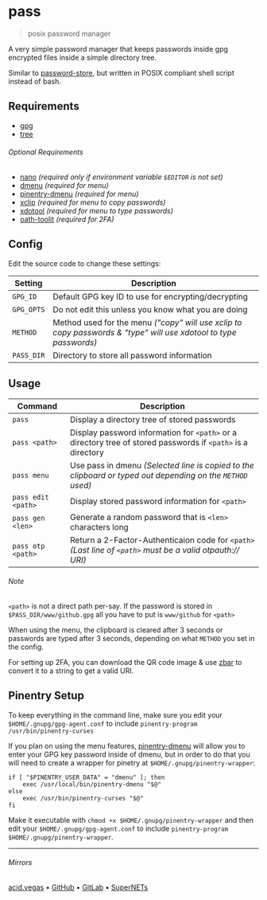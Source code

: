 # pass
> posix password manager

A very simple password manager that keeps passwords inside gpg encrypted files inside a simple directory tree.

Similar to [password-store](https://git.zx2c4.com/password-store/about/), but written in POSIX compliant shell script instead of bash.

## Requirements
- [gpg](https://gnupg.org/)
- [tree](https://oldmanprogrammer.net/source.php?dir=projects/tree)

###### Optional Requirements
- [nano](https://www.nano-editor.org/)                      *(required only if environment variable `$EDITOR` is not set)*
- [dmenu](https://tools.suckless.org/dmenu/)                *(required for menu)*
- [pinentry-dmenu](https://github.com/ritze/pinentry-dmenu) *(required for menu)*
- [xclip](https://github.com/astrand/xclip)                 *(required for menu to copy passwords)*
- [xdotool](https://github.com/jordansissel/xdotool)        *(required for menu to type passwords)*
- [oath-toolit](https://www.nongnu.org/oath-toolkit/)       *(required for 2FA)*

## Config
Edit the source code to change these settings:

| Setting    | Description                                                                                                      |
| ---------- | ---------------------------------------------------------------------------------------------------------------- |
| `GPG_ID`   | Default GPG key ID to use for encrypting/decrypting                                                              |
| `GPG_OPTS` | Do not edit this unless you know what you are doing                                                              |
| `METHOD`   | Method used for the menu *("copy" will use xclip to copy passwords & "type" will use xdotool to type passwords)* |
| `PASS_DIR` | Directory to store all password information                                                                      |

## Usage
| Command            | Description                                                                                                  |
| ------------------ | ------------------------------------------------------------------------------------------------------------ |
| `pass`             | Display a directory tree of stored passwords                                                                 |
| `pass <path>`      | Display password information for `<path>` or a directory tree of stored passwords if `<path>` is a directory |
| `pass menu`        | Use pass in dmenu *(Selected line is copied to the clipboard or typed out depending on the `METHOD` used)*   |
| `pass edit <path>` | Display stored password information for `<path>`                                                             |
| `pass gen <len>`   | Generate a random password that is `<len>` characters long                                                   |
| `pass otp <path>`  | Return a 2-Factor-Authenticaion code for `<path>` *(Last line of `<path>` must be a valid otpauth:// URI)*   |

###### Note
`<path>` is not a direct path per-say. If the password is stored in `$PASS_DIR/www/github.gpg` all you have to put is `www/github` for `<path>`

When using the menu, the clipboard is cleared after 3 seconds or passwords are typed after 3 seconds, depending on what `METHOD` you set in the config.

For setting up 2FA, you can download the QR code image & use [zbar](https://github.com/mchehab/zbar) to convert it to a string to get a valid URI.

## Pinentry Setup
To keep everything in the command line, make sure you edit your `$HOME/.gnupg/gpg-agent.conf` to include `pinentry-program /usr/bin/pinentry-curses`

If you plan on using the menu features, [pinentry-dmenu](https://github.com/ritze/pinentry-dmenu) will allow you to enter your GPG key password inside of dmenu, but in order to do that you will need to create a wrapper for pinetry at `$HOME/.gnupg/pinentry-wrapper`:
```
if [ "$PINENTRY_USER_DATA" = "dmenu" ]; then
    exec /usr/local/bin/pinentry-dmenu "$@"
else
    exec /usr/bin/pinentry-curses "$@"
fi
```
Make it executable with `chmod +x $HOME/.gnupg/pinentry-wrapper` and then edit your `$HOME/.gnupg/gpg-agent.conf` to include `pinentry-program $HOME/.gnupg/pinentry-wrapper`.

___

###### Mirrors
[acid.vegas](https://git.acid.vegas/pass) • [GitHub](https://github.com/acidvegas/pass) • [GitLab](https://gitlab.com/acidvegas/pass) • [SuperNETs](https://git.supernets.org/acidvegas/pass)

